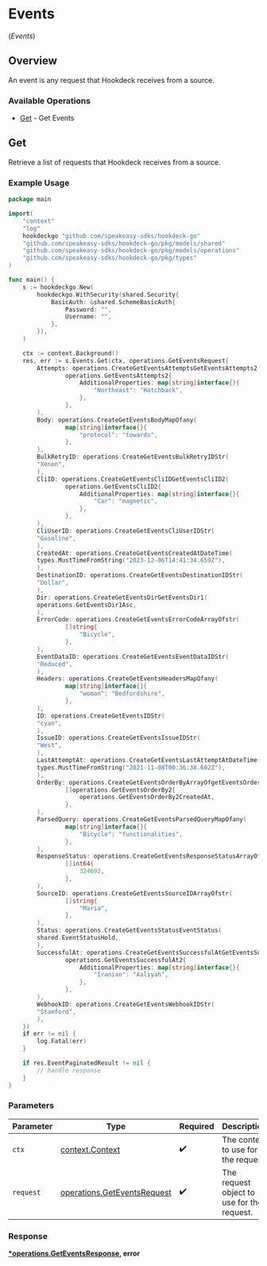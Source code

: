 # Events
(*Events*)

## Overview

An event is any request that Hookdeck receives from a source.

### Available Operations

* [Get](#get) - Get Events

## Get

Retrieve a list of requests that Hookdeck receives from a source.

### Example Usage

```go
package main

import(
	"context"
	"log"
	hookdeckgo "github.com/speakeasy-sdks/hookdeck-go"
	"github.com/speakeasy-sdks/hookdeck-go/pkg/models/shared"
	"github.com/speakeasy-sdks/hookdeck-go/pkg/models/operations"
	"github.com/speakeasy-sdks/hookdeck-go/pkg/types"
)

func main() {
    s := hookdeckgo.New(
        hookdeckgo.WithSecurity(shared.Security{
            BasicAuth: &shared.SchemeBasicAuth{
                Password: "",
                Username: "",
            },
        }),
    )

    ctx := context.Background()
    res, err := s.Events.Get(ctx, operations.GetEventsRequest{
        Attempts: operations.CreateGetEventsAttemptsGetEventsAttempts2(
                operations.GetEventsAttempts2{
                    AdditionalProperties: map[string]interface{}{
                        "Northeast": "Hatchback",
                    },
                },
        ),
        Body: operations.CreateGetEventsBodyMapOfany(
                map[string]interface{}{
                    "protocol": "towards",
                },
        ),
        BulkRetryID: operations.CreateGetEventsBulkRetryIDStr(
        "Xenon",
        ),
        CliID: operations.CreateGetEventsCliIDGetEventsCliID2(
                operations.GetEventsCliID2{
                    AdditionalProperties: map[string]interface{}{
                        "Car": "magnetic",
                    },
                },
        ),
        CliUserID: operations.CreateGetEventsCliUserIDStr(
        "Gasoline",
        ),
        CreatedAt: operations.CreateGetEventsCreatedAtDateTime(
        types.MustTimeFromString("2023-12-06T14:41:34.659Z"),
        ),
        DestinationID: operations.CreateGetEventsDestinationIDStr(
        "Dollar",
        ),
        Dir: operations.CreateGetEventsDirGetEventsDir1(
        operations.GetEventsDir1Asc,
        ),
        ErrorCode: operations.CreateGetEventsErrorCodeArrayOfstr(
                []string{
                    "Bicycle",
                },
        ),
        EventDataID: operations.CreateGetEventsEventDataIDStr(
        "Reduced",
        ),
        Headers: operations.CreateGetEventsHeadersMapOfany(
                map[string]interface{}{
                    "woman": "Bedfordshire",
                },
        ),
        ID: operations.CreateGetEventsIDStr(
        "cyan",
        ),
        IssueID: operations.CreateGetEventsIssueIDStr(
        "West",
        ),
        LastAttemptAt: operations.CreateGetEventsLastAttemptAtDateTime(
        types.MustTimeFromString("2021-11-08T00:36:38.602Z"),
        ),
        OrderBy: operations.CreateGetEventsOrderByArrayOfgetEventsOrderBy2(
                []operations.GetEventsOrderBy2{
                    operations.GetEventsOrderBy2CreatedAt,
                },
        ),
        ParsedQuery: operations.CreateGetEventsParsedQueryMapOfany(
                map[string]interface{}{
                    "Bicycle": "functionalities",
                },
        ),
        ResponseStatus: operations.CreateGetEventsResponseStatusArrayOfinteger(
                []int64{
                    324692,
                },
        ),
        SourceID: operations.CreateGetEventsSourceIDArrayOfstr(
                []string{
                    "Maria",
                },
        ),
        Status: operations.CreateGetEventsStatusEventStatus(
        shared.EventStatusHold,
        ),
        SuccessfulAt: operations.CreateGetEventsSuccessfulAtGetEventsSuccessfulAt2(
                operations.GetEventsSuccessfulAt2{
                    AdditionalProperties: map[string]interface{}{
                        "Iranian": "Aaliyah",
                    },
                },
        ),
        WebhookID: operations.CreateGetEventsWebhookIDStr(
        "Stamford",
        ),
    })
    if err != nil {
        log.Fatal(err)
    }

    if res.EventPaginatedResult != nil {
        // handle response
    }
}
```

### Parameters

| Parameter                                                                  | Type                                                                       | Required                                                                   | Description                                                                |
| -------------------------------------------------------------------------- | -------------------------------------------------------------------------- | -------------------------------------------------------------------------- | -------------------------------------------------------------------------- |
| `ctx`                                                                      | [context.Context](https://pkg.go.dev/context#Context)                      | :heavy_check_mark:                                                         | The context to use for the request.                                        |
| `request`                                                                  | [operations.GetEventsRequest](../../models/operations/geteventsrequest.md) | :heavy_check_mark:                                                         | The request object to use for the request.                                 |


### Response

**[*operations.GetEventsResponse](../../models/operations/geteventsresponse.md), error**

